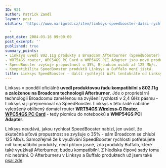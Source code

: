 ```yaml
---
ID: 921
author: Patrick Zandl
layout: post
oldlink: 'https://www.marigold.cz/item/linksys-speedbooster-dalsi-rychlejsi-wifi-tentokrate-od-linksysu

  '
post_date: 2004-03-16 09:00:00
post_excerpt: ''
published: true
summary_points:
- Linksys uvedl 802.11g produkty s Broadcom Afterburner (SpeedBooster) technologií.
- WRT54GS router, WPC54GS PC Card a WMP54GS PCI Adapter jsou nové produkty.
- SpeedBooster zvyšuje propustnost o 35%, Broadcom uvádí až 125 Mb/s.
- Kompatibilita SpeedBooster produktů Linksys a Buffalo není jistá.
title: Linksys SpeedBooster – další rychlejší WiFi tentokráte od Linksysu
---
```


<p>
Linksys v pondělí oficiálně <STRONG>uvedl produktovou řadu kompatibilní s 802.11g a založenou na Broadcom technologii Afterburner</STRONG>. Jde o proprietární technologii Broadcomu zaměřenou na zvýšení rychlosti v 2,4 GHz pásmu - Linksys si ji přejmenoval na SpeedBooster. Linksys v této řadě nabídne vylepšený oblíbený domácí router <A href="http://www.linksys.com/products/product.asp?grid=33&amp;scid=35&amp;prid=610" target=_offsite><STRONG>WRT54GS Wireless-G Router</STRONG></A>, <B><A href="http://www.linksys.com/products/product.asp?prid=611&amp;scid=36" target=_offsite>WPC54GS PC Card</A></B> - tedy picmicu do notebooků a <STRONG>WMP54GS PCI Adapter</STRONG>. </p>

<p>
Linksys neudává, jakou rychlost SpeedBooster nabízí, jen uvádí, že skutečná síťová propustnost se zvyšuje o 35% - sám Broadcom se chlubí 125 Mb/s. Samozřejmě že k využívání SpeedBooster rychlosti potřebujete mít kompatibilní produkty, není přitom jasné, zda produkty Buffalo, které také využívají Afterburner, budou kompatibilní. Z hlediska čipové sady tomu nic nebrání. O Afterburneru v Linksys a Buffalo produktech už jsem také <A href="/zprava.html?cislo=26771">psal zde</A>. </p>